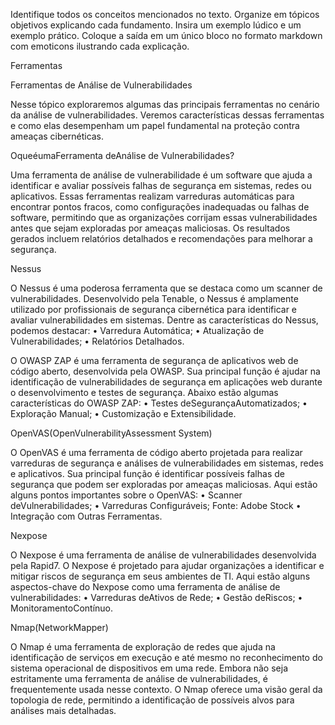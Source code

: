 Identifique todos os conceitos mencionados no texto. Organize em tópicos objetivos explicando cada fundamento. Insira um exemplo lúdico e um exemplo prático. Coloque a saída em um único bloco no formato markdown com emoticons ilustrando cada explicação.

 Ferramentas

 Ferramentas de Análise de Vulnerabilidades


 Nesse tópico exploraremos algumas das principais
 ferramentas no cenário da análise de vulnerabilidades.
 Veremos características dessas ferramentas e como
 elas desempenham um papel fundamental na proteção
 contra ameaças cibernéticas.

 OqueéumaFerramenta deAnálise de Vulnerabilidades?

 Uma ferramenta de análise de vulnerabilidade é um
 software que ajuda a identificar e avaliar possíveis
 falhas de segurança em sistemas, redes ou aplicativos.
 Essas ferramentas realizam varreduras automáticas
 para encontrar pontos fracos, como configurações
 inadequadas ou falhas de software, permitindo que as
 organizações corrijam essas vulnerabilidades antes que
 sejam exploradas por ameaças maliciosas.
 Os resultados gerados incluem relatórios detalhados e 
recomendações para melhorar a segurança.

Nessus

 O Nessus é uma poderosa ferramenta que se destaca
 como um scanner de vulnerabilidades. Desenvolvido
 pela Tenable, o Nessus é amplamente utilizado por
 profissionais de segurança cibernética para identificar e
 avaliar vulnerabilidades em sistemas. Dentre as
 características do Nessus, podemos destacar:
 • Varredura Automática;
 • Atualização de Vulnerabilidades;
 • Relatórios Detalhados.

 O OWASP ZAP é uma ferramenta de segurança de
 aplicativos web de código aberto, desenvolvida pela
 OWASP. Sua principal função é ajudar na identificação
 de vulnerabilidades de segurança em aplicações web
 durante o desenvolvimento e testes de segurança.
 Abaixo estão algumas características do OWASP ZAP:
 • Testes deSegurançaAutomatizados;
 • Exploração Manual;
 • Customização e Extensibilidade.

 OpenVAS(OpenVulnerabilityAssessment System)

 O OpenVAS é uma ferramenta de código aberto
 projetada para realizar varreduras
 de segurança
 e
 análises de vulnerabilidades em sistemas, redes e
 aplicativos. Sua principal função é identificar possíveis
 falhas de segurança que podem ser exploradas por
 ameaças maliciosas. Aqui estão alguns pontos
 importantes sobre o OpenVAS:
 • Scanner deVulnerabilidades;
 • Varreduras Configuráveis;
 Fonte: Adobe Stock
 • Integração com Outras Ferramentas.


Nexpose

 O Nexpose é uma ferramenta de análise de
 vulnerabilidades desenvolvida pela Rapid7. O Nexpose
 é projetado para ajudar organizações a identificar e
 mitigar riscos de segurança em seus ambientes de TI.
 Aqui estão alguns aspectos-chave do Nexpose como
 uma ferramenta de análise de vulnerabilidades:
 • Varreduras deAtivos de Rede;
 • Gestão deRiscos;
 • MonitoramentoContínuo.

 Nmap(NetworkMapper)

 O Nmap é uma ferramenta de exploração de redes que
 ajuda na identificação de serviços em execução e até
 mesmo no reconhecimento do sistema operacional de
 dispositivos em uma rede.
 Embora não seja estritamente uma ferramenta de
 análise de vulnerabilidades, é frequentemente usada
 nesse contexto.
 O Nmap oferece uma visão geral da topologia de rede,
 permitindo a identificação de possíveis alvos para
 análises mais detalhadas.